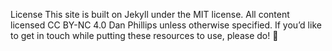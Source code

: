 License
This site is built on Jekyll under the MIT license.
All content licensed CC BY-NC 4.0 Dan Phillips unless otherwise specified. If you’d like to get in touch while putting these resources to use, please do! 🤎
